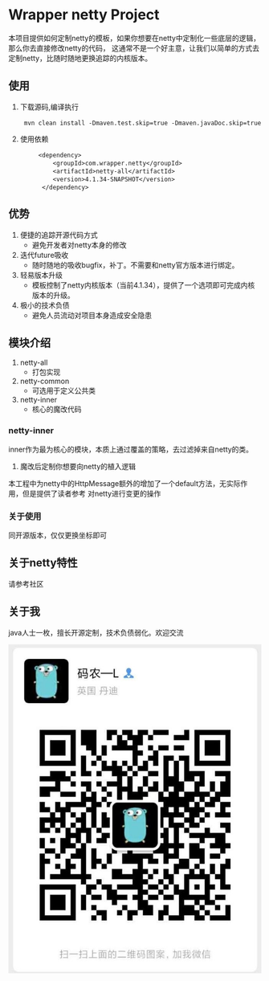 # Wrapper netty Project

本项目提供如何定制netty的模板，如果你想要在netty中定制化一些底层的逻辑，那么你去直接修改netty的代码，
这通常不是一个好主意，让我们以简单的方式去定制netty，比随时随地更换追踪的内核版本。


## 使用

1. 下载源码,编译执行 
        
        mvn clean install -Dmaven.test.skip=true -Dmaven.javaDoc.skip=true

2. 使用依赖

            <dependency>
                <groupId>com.wrapper.netty</groupId>
                <artifactId>netty-all</artifactId>
                <version>4.1.34-SNAPSHOT</version>
             </dependency>

## 优势

1. 便捷的追踪开源代码方式
    - 避免开发者对netty本身的修改
2. 迭代future吸收
    - 随时随地的吸收bugfix，补丁。不需要和netty官方版本进行绑定。
3. 轻易版本升级
    - 模板控制了netty内核版本（当前4.1.34），提供了一个选项即可完成内核版本的升级。
4. 极小的技术负债
    - 避免人员流动对项目本身造成安全隐患

## 模块介绍

1. netty-all
    - 打包实现
2. netty-common
    - 可选用于定义公共类
3. netty-inner
    - 核心的魔改代码

### netty-inner

inner作为最为核心的模块，本质上通过覆盖的策略，去过滤掉来自netty的类。

1. 魔改后定制你想要向netty的植入逻辑

本工程中为netty中的HttpMessage额外的增加了一个default方法，无实际作用，但是提供了读者参考
对netty进行变更的操作

### 关于使用

同开源版本，仅仅更换坐标即可

## 关于netty特性

请参考社区

## 关于我

java人士一枚，擅长开源定制，技术负债弱化。欢迎交流

![](https://github.com/open-wrapper/netty-wrapper/blob/master/codeL.jpg)


